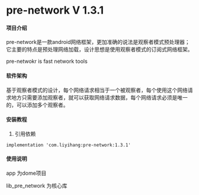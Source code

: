 # pre-network V 1.3.1

#### 项目介绍

pre-network是一款android网络框架，更加准确的说法是观察者模式预处理器；它主要的特点是预处理网络加载，设计思想是使用观察者模式的订阅式网络框架。

pre-netwokr is fast network tools


#### 软件架构

基于观察者模式的设计，每个网络请求相当于一个被观察者，每个使用这个网络请求地方只需要添加观察者，就可以获取网络请求数据，每个网络请求必须是唯一的，可以添加多个观察者。


#### 安装教程

1. 引用依赖
```
implementation 'com.liyihang:pre-network:1.3.1'
```



#### 使用说明

app 为dome项目

lib_pre_network 为核心库

